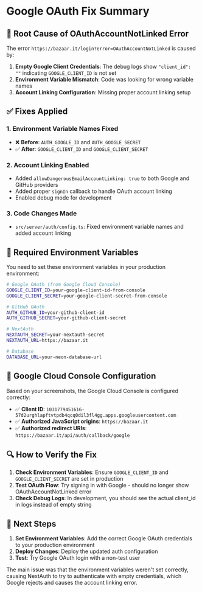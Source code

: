 # Google OAuth Fix Summary

## 🚨 **Root Cause of OAuthAccountNotLinked Error**

The error `https://bazaar.it/login?error=OAuthAccountNotLinked` is caused by:

1. **Empty Google Client Credentials**: The debug logs show `"client_id": ""` indicating `GOOGLE_CLIENT_ID` is not set
2. **Environment Variable Mismatch**: Code was looking for wrong variable names
3. **Account Linking Configuration**: Missing proper account linking setup

## ✅ **Fixes Applied**

### 1. **Environment Variable Names Fixed**
- ❌ **Before**: `AUTH_GOOGLE_ID` and `AUTH_GOOGLE_SECRET` 
- ✅ **After**: `GOOGLE_CLIENT_ID` and `GOOGLE_CLIENT_SECRET`

### 2. **Account Linking Enabled**
- Added `allowDangerousEmailAccountLinking: true` to both Google and GitHub providers
- Added proper `signIn` callback to handle OAuth account linking
- Enabled debug mode for development

### 3. **Code Changes Made**
- `src/server/auth/config.ts`: Fixed environment variable names and added account linking

## 🔧 **Required Environment Variables**

You need to set these environment variables in your production environment:

```bash
# Google OAuth (from Google Cloud Console)
GOOGLE_CLIENT_ID=your-google-client-id-from-console
GOOGLE_CLIENT_SECRET=your-google-client-secret-from-console

# GitHub OAuth  
AUTH_GITHUB_ID=your-github-client-id
AUTH_GITHUB_SECRET=your-github-client-secret

# NextAuth
NEXTAUTH_SECRET=your-nextauth-secret
NEXTAUTH_URL=https://bazaar.it

# Database
DATABASE_URL=your-neon-database-url
```

## 🎯 **Google Cloud Console Configuration**

Based on your screenshots, the Google Cloud Console is configured correctly:

- ✅ **Client ID**: `1031779451616-57d2urghlapftvtpdb4qcq0dil3fl4gg.apps.googleusercontent.com`
- ✅ **Authorized JavaScript origins**: `https://bazaar.it`
- ✅ **Authorized redirect URIs**: `https://bazaar.it/api/auth/callback/google`

## 🔍 **How to Verify the Fix**

1. **Check Environment Variables**: Ensure `GOOGLE_CLIENT_ID` and `GOOGLE_CLIENT_SECRET` are set in production
2. **Test OAuth Flow**: Try signing in with Google - should no longer show OAuthAccountNotLinked error
3. **Check Debug Logs**: In development, you should see the actual client_id in logs instead of empty string

## 🚀 **Next Steps**

1. **Set Environment Variables**: Add the correct Google OAuth credentials to your production environment
2. **Deploy Changes**: Deploy the updated auth configuration
3. **Test**: Try Google OAuth login with a non-test user

The main issue was that the environment variables weren't set correctly, causing NextAuth to try to authenticate with empty credentials, which Google rejects and causes the account linking error. 